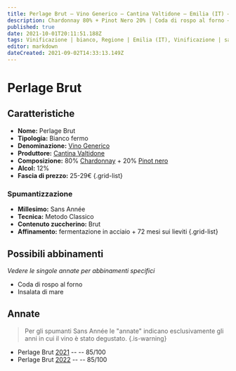 ```yaml
---
title: Perlage Brut – Vino Generico – Cantina Valtidone – Emilia (IT) – 25-29€ – 3★
description: Chardonnay 80% + Pinot Nero 20% | Coda di rospo al forno – Insalata di mare – – –
published: true
date: 2021-10-01T20:11:51.188Z
tags: Vinificazione | bianco, Regione | Emilia (IT), Vinificazione | sans-annee, Vinificazione | blend, Vinificazione | spumante, Vinificazione | metodo classico, Vinificazione | brut, Valutazioni | 3 stelle, Vitigni | Chardonnay, Vitigno | Pinot nero, Prezzi | 25-29€, Alimento | coda di rospo, Cottura | al forno, Alimento | insalata di mare
editor: markdown
dateCreated: 2021-09-02T14:33:13.149Z
---
```


# Perlage Brut

## Caratteristiche
- **Nome:** Perlage Brut
- **Tipologia:** Bianco fermo
- **Denominazione:** [Vino Generico](/denominazioni/Italia/Vino-generico)
- **Produttore:** [Cantina Valtidone](/produttori/Italia/Emilia/Torre-Fornello) 
- **Composizione:** 80% [Chardonnay](/vitigni/Francia/bacca-bianca/chardonnay) + 20% [Pinot nero](/vitigni/Francia/bacca-nera/pinot-nero)
- **Alcol:** 12%
- **Fascia di prezzo:** 25-29€
{.grid-list}

### Spumantizzazione
- **Millesimo:** Sans Année
- **Tecnica:** Metodo Classico
- **Contenuto zuccherino:** Brut
- **Affinamento:** fermentazione in acciaio + 72 mesi sui lieviti
{.grid-list}


## Possibili abbinamenti
*Vedere le singole annate per abbinamenti specifici*

- Coda di rospo al forno
- Insalata di mare

## Annate
> Per gli spumanti Sans Année le "annate" indicano esclusivamente gli anni in cui il vino è stato degustato.
{.is-warning}

- Perlage Brut [2021](/vini/Italia/Emilia/Cantina-Valtidone/Perlage-Brut/2021) -- <span class="star-3"></span> -- 85/100
- Perlage Brut [2022](/vini/Italia/Emilia/Cantina-Valtidone/Perlage-Brut/2022) -- <span class="star-3"></span> -- 85/100

